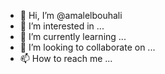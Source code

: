 - 👋 Hi, I’m @amalelbouhali
- 👀 I’m interested in ...
- 🌱 I’m currently learning ...
- 💞️ I’m looking to collaborate on ...
- 📫 How to reach me ...

<!---
amalelbouhali/amalelbouhali is a ✨ special ✨ repository because its `README.md` (this file) appears on your GitHub profile.
You can click the Preview link to take a look at your changes.
--->
